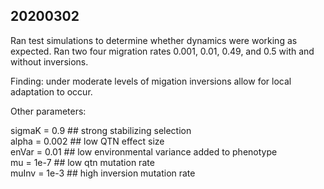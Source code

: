  ## 20200302

Ran test simulations to determine whether dynamics were working as expected. Ran two four migration rates 0.001, 0.01, 0.49, and 0.5 with and without inversions. 

Finding: under moderate levels of migation inversions allow for local adaptation to occur. 

Other parameters:
 
  sigmaK = 0.9  ## strong stabilizing selection   
  alpha = 0.002 ## low QTN effect size  
  enVar = 0.01  ## low environmental variance added to phenotype  
  mu = 1e-7     ## low qtn mutation rate   
  muInv = 1e-3  ## high inversion mutation rate  

